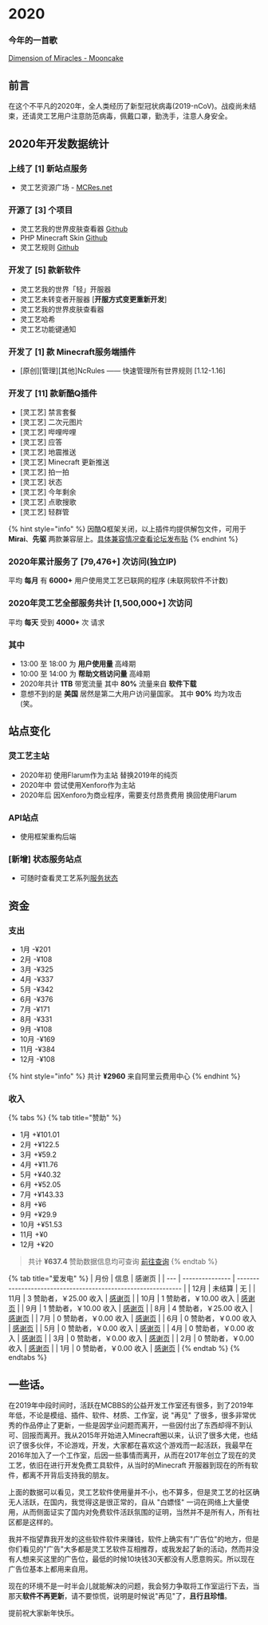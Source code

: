 # 2020

### 今年的一首歌

[Dimension of Miracles - Mooncake](https://music.163.com/#/song?id=27882856\&userid=255985532)

## 前言

在这个不平凡的2020年，全人类经历了新型冠状病毒(2019-nCoV)。战疫尚未结束，还请灵工艺用户注意防范病毒，佩戴口罩，勤洗手，注意人身安全。

## 2020年开发数据统计

### 上线了 \[1] 新站点服务

* 灵工艺资源广场 - [MCRes.net](https://mcres.net)

### 开源了 \[3] 个项目

* 灵工艺我的世界皮肤查看器 [Github](https://github.com/FastChen/NullCraft-Minecraft-Skin)
* PHP Minecraft Skin [Github](https://github.com/FastChen/PHP-Minecraft-Skin)
* 灵工艺规则 [Github](https://github.com/FastChen/NcRules/)

### 开发了 \[5] 款新软件

* 灵工艺我的世界「轻」开服器
* 灵工艺未转变者开服器 \[**开服方式变更重新开发**]
* 灵工艺我的世界皮肤查看器
* 灵工艺哈希
* 灵工艺功能键通知

### 开发了 \[1] 款 Minecraft服务端插件

* \[原创]\[管理]\[其他]NcRules —— 快速管理所有世界规则 \[1.12-1.16]

### 开发了 \[11] 款新酷Q插件

* \[灵工艺] 禁言套餐
* \[灵工艺] 二次元图片
* \[灵工艺] 哔哩哔哩
* \[灵工艺] 应答
* \[灵工艺] 地震推送
* \[灵工艺] Minecraft 更新推送
* \[灵工艺] 拍一拍
* \[灵工艺] 状态
* \[灵工艺] 今年剩余
* \[灵工艺] 点歌搜歌
* \[灵工艺] 轻群管

{% hint style="info" %}
因酷Q框架关闭，以上插件均提供解包文件，可用于 **Mirai**、**先驱** 两款兼容层上。[具体兼容情况查看论坛发布贴](https://nullcraft.org/d/10)
{% endhint %}

### 2020年累计服务了 \[79,476+] 次访问(独立IP)

平均 **每月** 有 **6000+** 用户使用灵工艺已联网的程序 (未联网软件不计数)

### 2020年灵工艺全部服务共计 \[1,500,000+] 次访问

平均 **每天** 受到 **4000+** 次 请求

### **其中**

* 13:00 至 18:00 为 **用户使用量** 高峰期
* 10:00 至 14:00 为 **帮助文档访问量** 高峰期
* 2020年共计 **1TB** 带宽流量 其中 **80%** 流量来自 **软件下载**
* 意想不到的是 **美国** 居然是第二大用户访问量国家。 其中 **90%** 均为攻击 (笑。

## 站点变化

### 灵工艺主站

* 2020年初 使用Flarum作为主站 替换2019年的纯页
* 2020年中 尝试使用Xenforo作为主站
* 2020年后 因Xenforo为商业程序，需要支付昂贵费用 换回使用Flarum

### API站点

* 使用框架重构后端

### \[新增] 状态服务站点

* 可随时查看灵工艺系列[服务状态](https://status.nullcraft.org)

## 资金

### 支出

* 1月 -¥201
* 2月 -¥108
* 3月 -¥325
* 4月 -¥337
* 5月 -¥342
* 6月 -¥376
* 7月 -¥171
* 8月 -¥331
* 9月 -¥108
* 10月 -¥169
* 11月 -¥384
* 12月 -¥108

{% hint style="info" %}
共计 **¥2960** 来自阿里云费用中心
{% endhint %}

### 收入

{% tabs %}
{% tab title="赞助" %}
* 1月 +¥101.01
* 2月 +¥122.5
* 3月 +¥59.2
* 4月 +¥11.76
* 5月 +¥40.32
* 6月 +¥52.05
* 7月 +¥143.33
* 8月 +¥6
* 9月 +¥29.9
* 10月 +¥51.53
* 11月 +¥0
* 12月 +¥20

> 共计 **¥637.4** 赞助数据信息均可查询 [前往查询](https://docs.nullcraft.org/donate)
{% endtab %}

{% tab title="爱发电" %}
| 月份  | 信息              | 感谢页                                                           |
| --- | --------------- | ------------------------------------------------------------- |
| 12月 | 未结算             | 无                                                             |
| 11月 | 3 赞助者，￥25.00 收入 | [感谢页](https://afdian.net/@fastchen/thank?year=2020\&month=11) |
| 10月 | 1 赞助者，￥10.00 收入 | [感谢页](https://afdian.net/@fastchen/thank?year=2020\&month=10) |
| 9月  | 1 赞助者，￥10.00 收入 | [感谢页](https://afdian.net/@fastchen/thank?year=2020\&month=9)  |
| 8月  | 4 赞助者，￥25.00 收入 | [感谢页](https://afdian.net/@fastchen/thank?year=2020\&month=8)  |
| 7月  | 0 赞助者，￥0.00 收入  | [感谢页](https://afdian.net/@fastchen/thank?year=2020\&month=7)  |
| 6月  | 0 赞助者，￥0.00 收入  | [感谢页](https://afdian.net/@fastchen/thank?year=2020\&month=6)  |
| 5月  | 0 赞助者，￥0.00 收入  | [感谢页](https://afdian.net/@fastchen/thank?year=2020\&month=5)  |
| 4月  | 0 赞助者，￥0.00 收入  | [感谢页](https://afdian.net/@fastchen/thank?year=2020\&month=4)  |
| 3月  | 0 赞助者，￥0.00 收入  | [感谢页](https://afdian.net/@fastchen/thank?year=2020\&month=3)  |
| 2月  | 0 赞助者，￥0.00 收入  | [感谢页](https://afdian.net/@fastchen/thank?year=2020\&month=2)  |
| 1月  | 0 赞助者，￥0.00 收入  | [感谢页](https://afdian.net/@fastchen/thank?year=2020\&month=1)  |
{% endtab %}
{% endtabs %}

## 一些话。

在2019年中段时间时，活跃在MCBBS的公益开发工作室还有很多，到了2019年年低，不论是模组、插件、软件、材质、工作室，说 "再见" 了很多，很多非常优秀的作品停止了更新，一些是因学业问题而离开，一些因付出了东西却得不到认可、回报而离开。我从2015年开始进入Minecraft圈以来，认识了很多大佬，也结识了很多伙伴，不论游戏，开发，大家都在喜欢这个游戏而一起活跃，我最早在2016年加入了一个工作室，后因一些事情而离开，从而在2017年创立了现在的灵工艺，依旧在进行开发免费工具软件，从当时的Minecraft 开服器到现在的所有软件，都离不开背后支持我的朋友。

上面的数据可以看见，灵工艺软件使用量并不小，也不算多，但是灵工艺的社区确无人活跃，在国内，我觉得这是很正常的，自从 "白嫖怪" 一词在网络上大量使用，从而侧面证实了国内对免费软件活跃氛围的证明，当然并不是所有人，所有社区都是这样的。

我并不指望靠我开发的这些软件软件来赚钱，软件上确实有"广告位"的地方，但是你们看见的"广告"大多都是灵工艺软件互相推荐，或我发起了新的活动，然而并没有人想来买这里的广告位，最低的时候10块钱30天都没有人愿意购买。所以现在广告位基本上都用来自用。

现在的环境不是一时半会儿就能解决的问题，我会努力争取将工作室运行下去，当那天**软件不再更新**，请不要惊慌，说明是时候说"再见"了，**且行且珍惜**。

提前祝大家新年快乐。
